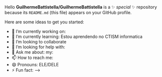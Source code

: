 Hello
**GuilhermeBattistella/GuilhermeBattistella** is a ✨ _special_ ✨ repository because its `README.md` (this file) appears on your GitHub profile.

Here are some ideas to get you started:

- 🔭 I’m currently working on:
- 🌱 I’m currently learning: Estou aprendendo no CTISM informatica
- 👯 I’m looking to collaborate 
- 🤔 I’m looking for help with:
- 💬 Ask me about: my:
- 📫 How to reach me:
- 😄 Pronouns: ELE/DELE
- ⚡ Fun fact:
-->
